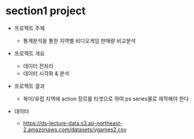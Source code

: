 # section1 project

* 프로젝트 주제
  + 통계분석을 통한 지역별 비디오게임 판매량 비교분석

* 프로젝트 개요
  + 데이터 전처리
  + 데이터 시각화 & 분석

* 프로젝트 결과
  + 북미/유럽 지역에 action 장르를 타겟으로 하여 ps series물로 제작해야 한다
  
* 데이터

    + https://ds-lecture-data.s3.ap-northeast-2.amazonaws.com/datasets/vgames2.csv
    
